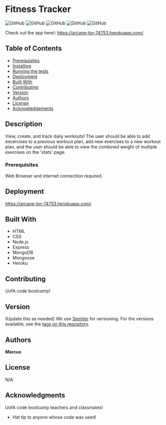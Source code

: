  
# Fitness Tracker

![GitHub](https://img.shields.io/github/repo-size/MarcusTravis/Workout-Tracker?style=plastic) ![GitHub](https://img.shields.io/github/last-commit/MarcusTravis/Workout-Tracker?style=plastic) ![GitHub](https://img.shields.io/github/languages/top/MarcusTravis/Workout-Tracker?style=plastic) ![GitHub](https://img.shields.io/github/license/MarcusTravis/Workout-Tracker?style=plastic) ![GitHub](https://img.shields.io/github/followers/MarcusTravis?style=social)

Check out the app here!: https://arcane-tor-74753.herokuapp.com/

## Table of Contents

* [Prerequisites](#prerequisites)
* [Installing](#Installing)
* [Running the tests](#running-the-tests)
* [Deployment](#deployment)
* [Built With](#built-with)
* [Contributing](#contributing)
* [Version](#version)
* [Authors](#authors)
* [License](#license)
* [Acknowledgements](#acknowledgements)

## Description

View, create, and track daily workouts! The user should be able to add excercises to a previous workout plan, add new exercises to a new workout plan, and the user should be able to view the combined weight of multiple exercises on the 'stats' page.

### Prerequisites

Web Browser and internet connection required.

## Deployment

https://arcane-tor-74753.herokuapp.com/

## Built With

* HTML
* CSS
* Node.js
* Express 
* MongoDB
* Mongoose
* Heroku

## Contributing

UofA code bootcamp!

## Version
(Update this as needed)
We use [SemVer](http://semver.org/) for versioning. For the versions available, see the [tags on this repository](https://github.com/your/project/tags). 

## Authors

**Marcus**

## License

N/A

## Acknowledgments

UofA code bootcamp teachers and classmates!
* Hat tip to anyone whose code was used!
